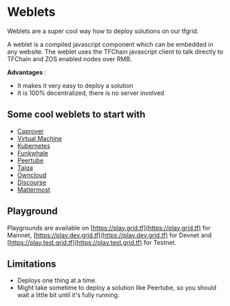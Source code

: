 # Weblets

Weblets are a super cool way how to deploy solutions on our tfgrid.

A weblet is a compiled javascript component which can be embedded in any website.
The weblet uses the TFChain javascript client to talk directly to TFChain and ZOS enabled nodes over RMB.

__Advantages__ :

- It makes it very easy to deploy a solution
- It is 100% decentralized, there is no server involved

## Some cool weblets to start with

- [Caprover](weblets_caprover)
- [Virtual Machine](weblets_vm)
- [Kubernetes](weblets_k8s)
- [Funkwhale](weblets_funkwhale)
- [Peertube](weblets_peertube)
- [Taiga](weblets_taiga)
- [Owncloud](weblets_owncloud)
- [Discourse](weblets_discourse)
- [Mattermost](weblets_mattermost.md)

## Playground

Playgrounds are available on [https://play.grid.tf](https://play.grid.tf) for Mainnet, [https://play.dev.grid.tf](https://play.dev.grid.tf) for Devnet and [https://play.test.grid.tf](https://play.test.grid.tf) for Testnet.

## Limitations

- Deploys one thing at a time.
- Might take sometime to deploy a solution like Peertube, so you should wait a little bit until it's fully running.